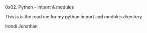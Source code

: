 0x02. Python - import & modules

This is is the read me for my python import and modules directory

Irondi Jonathan
